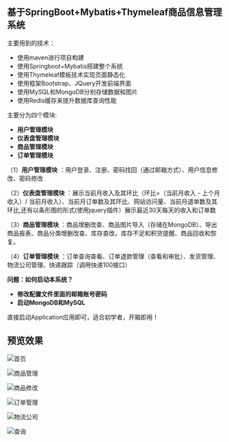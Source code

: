 ## 基于SpringBoot+Mybatis+Thymeleaf商品信息管理系统

主要用到的技术：
- 使用maven进行项目构建 
- 使用Springboot+Mybatis搭建整个系统 
- 使用Thymeleaf模板技术实现页面静态化
- 使用框架Bootstrap、JQuery开发前端界面  
- 使用MySQL和MongoDB分别存储数据和图片
- 使用Redis缓存来提升数据库查询性能

主要分为四个模块:

- **用户管理模块** 
- **仪表盘管理模块** 
- **商品管理模块** 
- **订单管理模块** 

（1）**用户管理模块** 
：用户登录、注册、密码找回（通过邮箱方式）、用户信息修改、密码修改

（2）**仪表盘管理模块**
：展示当前月收入及其环比（环比=（当前月收入 - 上个月收入）/ 当前月收入）、当前月订单数及其环比、网站访问量、当前月退单数及其环比,还有以条形图的形式(使用jquery插件）展示最近30天每天的收入和订单数

（3）**商品管理模块**
：商品增删改查、商品图片导入（存储在MongoDB）、导出商品报表、商品分类增删改查、库存查改，库存不足和积货提醒、商品回收和恢复。

（4）**订单管理模块**
：订单查询查看、订单退款管理（查看和审批）、发货管理、物流公司管理、快递跟踪（调用快递100接口）

**问题：如何启动本系统？**

- **修改配置文件里面的邮箱账号密码** 
- **启动MongoDB和MySQL** 

直接启动Application应用即可，适合初学者，开箱即用！


## 预览效果
![首页](https://github.com/zaiyunduan123/jesper_shop/blob/master/src/main/resources/static/img/shop-image/board.png)

![商品管理](https://github.com/zaiyunduan123/jesper_shop/blob/master/src/main/resources/static/img/shop-image/item.png)

![商品修改](https://github.com/zaiyunduan123/jesper_shop/blob/master/src/main/resources/static/img/shop-image/edit.png)

![订单管理](https://github.com/zaiyunduan123/jesper_shop/blob/master/src/main/resources/static/img/shop-image/order.png)

![物流公司](https://github.com/zaiyunduan123/jesper_shop/blob/master/src/main/resources/static/img/shop-image/kuaidi.png)

![查询](https://github.com/zaiyunduan123/jesper_shop/blob/master/src/main/resources/static/img/shop-image/search.png)
